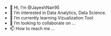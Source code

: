 - 👋 Hi, I’m @JayeshNair95
- 👀 I’m interested in Data Analytics, Data Science.
- 🌱 I’m currently learning Vizualization Tool
- 💞️ I’m looking to collaborate on ...
- 📫 How to reach me ...

<!---
JayeshNair95/JayeshNair95 is a ✨ special ✨ repository because its `README.md` (this file) appears on your GitHub profile.
You can click the Preview link to take a look at your changes.
--->
